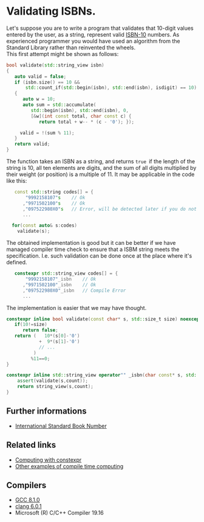 # Validating ISBNs.
Let's suppose you are to write a program that validates that 10-digit values entered by the user, as a string, represent valid [ISBN-10](https://en.wikipedia.org/wiki/International_Standard_Book_Number) numbers. 
As experienced programmer you would have used an algorithm from the Standard Library rather than reinvented the wheels.  
This first attempt might be shown as follows:
```cpp
bool validate(std::string_view isbn)
{
   auto valid = false;
   if (isbn.size() == 10 &&
       std::count_if(std::begin(isbn), std::end(isbn), isdigit) == 10)
   {
      auto w = 10;
      auto sum = std::accumulate(
         std::begin(isbn), std::end(isbn), 0,
         [&w](int const total, char const c) {
            return total + w-- * (c - '0'); });

     valid = !(sum % 11);
   }
   return valid;
}
```
The function takes an ISBN as a string, and returns `true `if the length of the string is 10, all ten elements are digits, and the sum of all digits multiplied by their weight (or position) is a multiple of 11. 
It may be applicable in the code like this: 
```cpp
   const std::string codes[] = { 
       "9992158107"s    // Ok 
      ,"9971502100"s    // Ok
      ,"097522980X0"s   // Error, will be detected later if you do not forget to check yourself 
      ...

  for(const auto& s:codes)
    validate(s); 
```
The obtained implementation is good but it can be better if we have managed compiler time check to ensure that a ISBM string meets the specification. I.e. such validation can be done once at the place where it's defined. 
```cpp
   constexpr std::string_view codes[] = { 
       "9992158107"_isbn    // Ok 
      ,"9971502100"_isbn    // Ok
      ,"097522980X0"_isbn   // Compile Error
      ...
```
The implementation is easier that we may have thought.
```cpp
constexpr inline bool validate(const char* s, std::size_t size) noexcept {
   if(10!=size)
      return false;
   return (   10*(s[0]-'0')
            +  9*(s[1]-'0')
            // ...
          )
         %11==0; 
}

constexpr inline std::string_view operator"" _isbn(char const* s, std::size_t count) noexcept {
    assert(validate(s,count)); 
    return string_view(s,count);
}
```




## Further informations
* [International Standard Book Number](https://en.wikipedia.org/wiki/International_Standard_Book_Number)

## Related links
* [Computing with constexpr](../invocation_context)
* [Other examples of compile time computing](../)

## Compilers
* [GCC 8.1.0](https://wandbox.org/)
* [clang 6.0.1](https://wandbox.org/)
* Microsoft (R) C/C++ Compiler 19.16 
